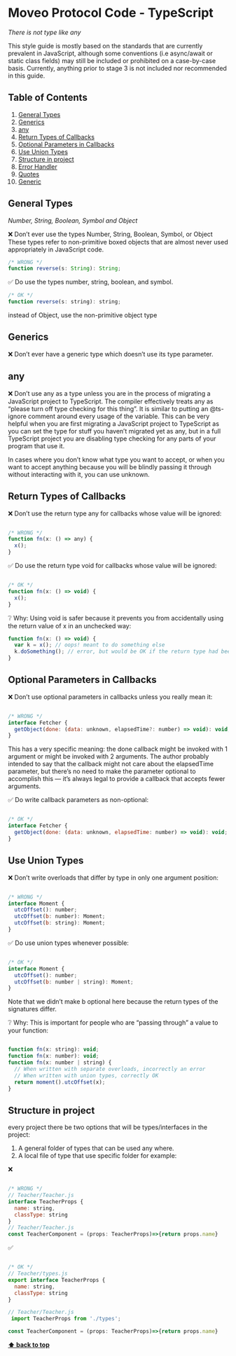 # Moveo Protocol Code - TypeScript

*There is not type like any*

This style guide is mostly based on the standards that are currently prevalent in JavaScript, although some conventions (i.e async/await or static class fields) may still be included or prohibited on a case-by-case basis. Currently, anything prior to stage 3 is not included nor recommended in this guide.

## Table of Contents

  1. [General Types](#general-types)
  1. [Generics](#generics)
  1. [any](#any)
  1. [Return Types of Callbacks](#return-types-of-callbacks)
  1. [Optional Parameters in Callbacks](#optional-parameters-in-callbacks)
  5. [Use Union Types](#use-union-types)
  6. [Structure in project ](#structure_in_project )
  7. [Error Handler](#error-handler)
  8. [Quotes](#quotes)
  9. [Generic](#generic)

## General Types
  
  *Number, String, Boolean, Symbol and Object*

❌ Don’t ever use the types Number, String, Boolean, Symbol, or Object These types refer to non-primitive boxed objects that are almost never used appropriately in JavaScript code.

````jsx
/* WRONG */
function reverse(s: String): String;
````
✅ Do use the types number, string, boolean, and symbol.


````jsx
/* OK */
function reverse(s: string): string;
````

instead of Object, use the non-primitive object type

 ## Generics

❌ Don’t ever have a generic type which doesn’t use its type parameter. 
## any
 ❌ Don’t use any as a type unless you are in the process of migrating a JavaScript project to TypeScript. The compiler effectively treats any as “please turn off type checking for this thing”. It is similar to putting an @ts-ignore comment around every usage of the variable. This can be very helpful when you are first migrating a JavaScript project to TypeScript as you can set the type for stuff you haven’t migrated yet as any, but in a full TypeScript project you are disabling type checking for any parts of your program that use it.

In cases where you don’t know what type you want to accept, or when you want to accept anything because you will be blindly passing it through without interacting with it, you can use unknown.


## Return Types of Callbacks

 ❌ Don’t use the return type any for callbacks whose value will be ignored:

````jsx

/* WRONG */
function fn(x: () => any) {
  x();
}
````


✅ Do use the return type void for callbacks whose value will be ignored:

````jsx

/* OK */
function fn(x: () => void) {
  x();
}

````
❔ Why: Using void is safer because it prevents you from accidentally using the return value of x in an unchecked way:

````jsx
function fn(x: () => void) {
  var k = x(); // oops! meant to do something else
  k.doSomething(); // error, but would be OK if the return type had been 'any'
}

````
## Optional Parameters in Callbacks

❌ Don’t use optional parameters in callbacks unless you really mean it:
````jsx

/* WRONG */
interface Fetcher {
  getObject(done: (data: unknown, elapsedTime?: number) => void): void;
}
````
This has a very specific meaning: the done callback might be invoked with 1 argument or might be invoked with 2 arguments. The author probably intended to say that the callback might not care about the elapsedTime parameter, but there’s no need to make the parameter optional to accomplish this — it’s always legal to provide a callback that accepts fewer arguments.

✅ Do write callback parameters as non-optional:
````jsx

/* OK */
interface Fetcher {
  getObject(done: (data: unknown, elapsedTime: number) => void): void;
}
````

## Use Union Types
 ❌ Don’t write overloads that differ by type in only one argument position:
````jsx

/* WRONG */
interface Moment {
  utcOffset(): number;
  utcOffset(b: number): Moment;
  utcOffset(b: string): Moment;
}
````


✅ Do use union types whenever possible:

````jsx

/* OK */
interface Moment {
  utcOffset(): number;
  utcOffset(b: number | string): Moment;
}
````

Note that we didn’t make b optional here because the return types of the signatures differ.

❔ Why: This is important for people who are “passing through” a value to your function:
````jsx

function fn(x: string): void;
function fn(x: number): void;
function fn(x: number | string) {
  // When written with separate overloads, incorrectly an error
  // When written with union types, correctly OK
  return moment().utcOffset(x);
}
````

## Structure in project 
 every project there be two options that will  be types/interfaces in the project: 
 1. A general folder of types that can be used any where.
 1. A local file of type that use specific folder for example:  


❌ 
````jsx

/* WRONG */
// Teacher/Teacher.js
interface TeacherProps {
  name: string,
  classType: string
}
// Teacher/Teacher.js
const TeacherComponent = (props: TeacherProps)=>{return props.name}
````

✅ 
````jsx

/* OK */
// Teacher/types.js
export interface TeacherProps {
  name: string,
  classType: string
}

// Teacher/Teacher.js
 import TeacherProps from './types';

const TeacherComponent = (props: TeacherProps)=>{return props.name}
````





**[⬆ back to top](#table-of-contents)**
